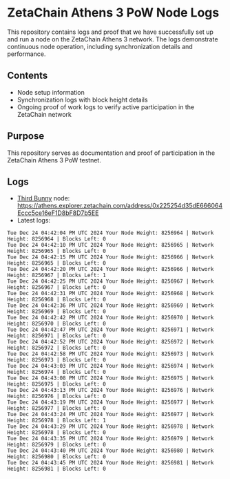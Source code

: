 # ZetaChain Athens 3 PoW Node Logs
This repository contains logs and proof that we have successfully set up and run a node on the ZetaChain Athens 3 network. The logs demonstrate continuous node operation, including synchronization details and performance.

## Contents
- Node setup information
- Synchronization logs with block height details
- Ongoing proof of work logs to verify active participation in the ZetaChain network

## Purpose
This repository serves as documentation and proof of participation in the ZetaChain Athens 3 PoW testnet.

## Logs

- [Third Bunny](https://thirdbunny.xyz/) node: https://athens.explorer.zetachain.com/address/0x225254d35dE666064Eccc5ce16eF1D8bF8D7b5EE
- Latest logs:
```
Tue Dec 24 04:42:04 PM UTC 2024 Your Node Height: 8256964 | Network Height: 8256964 | Blocks Left: 0
Tue Dec 24 04:42:10 PM UTC 2024 Your Node Height: 8256965 | Network Height: 8256965 | Blocks Left: 0
Tue Dec 24 04:42:15 PM UTC 2024 Your Node Height: 8256966 | Network Height: 8256965 | Blocks Left: 0
Tue Dec 24 04:42:20 PM UTC 2024 Your Node Height: 8256966 | Network Height: 8256967 | Blocks Left: 1
Tue Dec 24 04:42:25 PM UTC 2024 Your Node Height: 8256967 | Network Height: 8256967 | Blocks Left: 0
Tue Dec 24 04:42:31 PM UTC 2024 Your Node Height: 8256968 | Network Height: 8256968 | Blocks Left: 0
Tue Dec 24 04:42:36 PM UTC 2024 Your Node Height: 8256969 | Network Height: 8256969 | Blocks Left: 0
Tue Dec 24 04:42:42 PM UTC 2024 Your Node Height: 8256970 | Network Height: 8256970 | Blocks Left: 0
Tue Dec 24 04:42:47 PM UTC 2024 Your Node Height: 8256971 | Network Height: 8256971 | Blocks Left: 0
Tue Dec 24 04:42:52 PM UTC 2024 Your Node Height: 8256972 | Network Height: 8256972 | Blocks Left: 0
Tue Dec 24 04:42:58 PM UTC 2024 Your Node Height: 8256973 | Network Height: 8256973 | Blocks Left: 0
Tue Dec 24 04:43:03 PM UTC 2024 Your Node Height: 8256974 | Network Height: 8256974 | Blocks Left: 0
Tue Dec 24 04:43:08 PM UTC 2024 Your Node Height: 8256975 | Network Height: 8256975 | Blocks Left: 0
Tue Dec 24 04:43:13 PM UTC 2024 Your Node Height: 8256976 | Network Height: 8256976 | Blocks Left: 0
Tue Dec 24 04:43:19 PM UTC 2024 Your Node Height: 8256977 | Network Height: 8256977 | Blocks Left: 0
Tue Dec 24 04:43:24 PM UTC 2024 Your Node Height: 8256977 | Network Height: 8256978 | Blocks Left: 1
Tue Dec 24 04:43:29 PM UTC 2024 Your Node Height: 8256978 | Network Height: 8256978 | Blocks Left: 0
Tue Dec 24 04:43:35 PM UTC 2024 Your Node Height: 8256979 | Network Height: 8256979 | Blocks Left: 0
Tue Dec 24 04:43:40 PM UTC 2024 Your Node Height: 8256980 | Network Height: 8256980 | Blocks Left: 0
Tue Dec 24 04:43:45 PM UTC 2024 Your Node Height: 8256981 | Network Height: 8256981 | Blocks Left: 0
```
